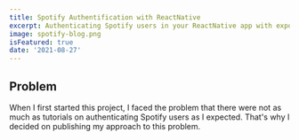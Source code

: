 ```yaml
---
title: Spotify Authentification with ReactNative
excerpt: Authenticating Spotify users in your ReactNative app with expo-auth-session!
image: spotify-blog.png
isFeatured: true
date: '2021-08-27'
---
```

## Problem
When I first started this project, I faced the problem that there were not as much as tutorials on authenticating Spotify users as I expected. That's why I decided on publishing my approach to this problem.